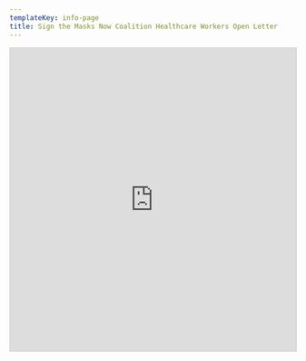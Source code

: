 ```yaml
---
templateKey: info-page
title: Sign the Masks Now Coalition Healthcare Workers Open Letter
---
```

<div style="height: 1200px;">
<iframe class="airtable-embed" src="https://airtable.com/embed/shryincUNXJaNass0?backgroundColor=teal" frameborder="0" onmousewheel="" width="100%" height="533" style="background: transparent; border: 1px solid #ccc;"></iframe>
</div>